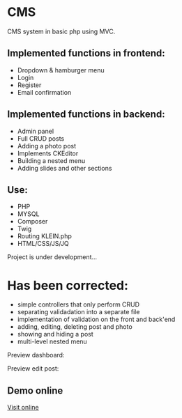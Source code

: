 # CMS
CMS system in basic php using MVC.

## Implemented functions in frontend:
* Dropdown & hamburger menu
* Login
* Register
* Email confirmation

## Implemented functions in backend:
* Admin panel
* Full CRUD posts
* Adding a photo post
* Implements CKEditor
* Building a nested menu
* Adding slides and other sections

## Use:
* PHP
* MYSQL
* Composer
* Twig
* Routing KLEIN.php
* HTML/CSS/JS/JQ

Project is under development...

# Has been corrected: 

- simple controllers that only perform CRUD
- separating validadation into a separate file
- implementation of validation on the front and back'end
- adding, editing, deleting post and photo
- showing and hiding a post
- multi-level nested menu


Preview dashboard:
<img src="http://propozycja.vot.pl/git/cms_dashboard2.jpg" alt="">

Preview edit post:
<img src="http://propozycja.vot.pl/git/cms_edit2.jpg" alt="">

## Demo online

[Visit online](http://mycms.vot.pl/pl/home)
